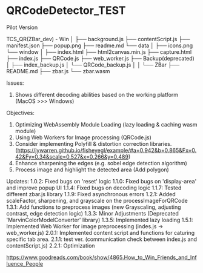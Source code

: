 # QRCodeDetector_TEST
Pilot Version 

TCS_QR(ZBar_dev) - Win
│
├── background.js
├── contentScript.js
├── manifest.json
├── popup.png
├── readme.md
└── data
    │
    ├── icons.png
    └── window
        │
        ├── index.html
        ├── html2canvas.min.js
        ├── capture.html
        ├── index.js
        ├── QRCode.js
        ├── web_worker.js
        ├── Backup(deprecated)
        │   ├── index_backup.js
        │   └── QRCode_backup.js        │
        │
        └── ZBar
            ├── README.md
            ├── zbar.js
            └── zbar.wasm


Issues:
1. Shows different decoding abilities based on the working platform (MacOS >>> Windows)

Objectives:
1. Optimizing WebAssembly Module Loading (lazy loading & caching wasm module)
2. Using Web Workers for Image processing (QRCode.js)
3. Consider implementing Polyfill & distortion correction libraries. (https://jywarren.github.io/fisheyegl/example/#a=0.942&b=0.865&Fx=0.42&Fy=0.34&scale=0.527&x=0.266&y=0.489)
4. Enhance sharpening the edges (e.g. sobel edge detection algorithm)
5. Process image and highlight the detected area (Add polygon)

Updates:
1.0.2: Fixed bugs on 'reset' logic
1.1.0: Fixed bugs on 'display-area' and improve popup UI
1.1.4: Fixed bugs on decoding logic
1.1.7: Tested different zbar.js library
1.1.9: Fixed asynchronous errors
1.2.1: Added scaleFactor, sharpening, and grayscale on the processImageForQRCode
1.3.1: Add functions to preprocess images (new Grayscaling, adjusting contrast, edge detection logic)
1.3.3: Minor Adjustments (Deprecated 'MarvinColorModelConverter' library)
1.3.5: Implemented lazy loading 
1.5.1: Implemented Web Worker for image preprocessing (indes.js -> web_worker.js)
2.0.1: Implemented content script and functions for caturing specific tab area.
2.1.1: test ver. (communication check between index.js and contentScript.js)
2.2.1: Optimization 

https://www.goodreads.com/book/show/4865.How_to_Win_Friends_and_Influence_People